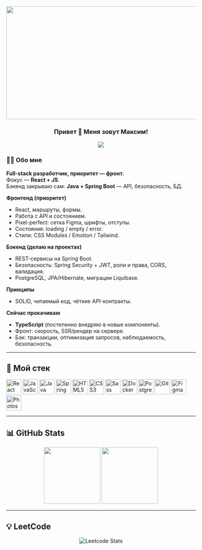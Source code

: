 <div align="center">
  <img src="https://user-images.githubusercontent.com/74038190/225813708-98b745f2-7d22-48cf-9150-083f1b00d6c9.gif" height="300" width="600" />
</div>  

### <div align="center">Привет 👋 Меня зовут Максим!</div>  

<div align="center">
  <img src="https://komarev.com/ghpvc/?username=malishkreet2&style=flat-square" />
</div>  

### 👨‍💻 Обо мне

**Full-stack разработчик, приоритет — фронт.**  
Фокус — **React + JS**.  
Бэкенд закрываю сам: **Java + Spring Boot** — API, безопасность, БД.

**Фронтенд (приоритет)**  
- React, маршруты, формы.  
- Работа с API и состоянием.  
- Pixel-perfect: сетка Figma, шрифты, отступы.  
- Состояния: loading / empty / error.  
- Стили: CSS Modules / Emotion / Tailwind.

**Бэкенд (делаю на проектах)**  
- REST-сервисы на Spring Boot.  
- Безопасность: Spring Security + JWT, роли и права, CORS, валидация.  
- PostgreSQL, JPA/Hibernate, миграции Liquibase.

**Принципы**  
- SOLID, читаемый код, чёткие API-контракты.

**Сейчас прокачиваю**  
- **TypeScript** (постепенно внедряю в новые компоненты).  
- Фронт: скорость, SSR/рендер на сервере.  
- Бэк: транзакции, оптимизация запросов, наблюдаемость, безопасность.


---

## 🚀 Мой стек

<div align="left">
  <img src="https://profilinator.rishav.dev/skills-assets/react-original-wordmark.svg" alt="React" height="40" />
  <img src="https://profilinator.rishav.dev/skills-assets/javascript-original.svg" alt="JavaScript" height="40" />
  <img src="https://profilinator.rishav.dev/skills-assets/java-original-wordmark.svg" alt="Java" height="40" />
  <img src="https://profilinator.rishav.dev/skills-assets/springio-icon.svg" alt="Spring" height="40" />
  <img src="https://profilinator.rishav.dev/skills-assets/html5-original-wordmark.svg" alt="HTML5" height="40" />
  <img src="https://profilinator.rishav.dev/skills-assets/css3-original-wordmark.svg" alt="CSS3" height="40" />
  <img src="https://profilinator.rishav.dev/skills-assets/sass-original.svg" alt="Sass" height="40" />
  <img src="https://profilinator.rishav.dev/skills-assets/docker-original-wordmark.svg" alt="Docker" height="40" />
  <img src="https://profilinator.rishav.dev/skills-assets/postgresql-original-wordmark.svg" alt="PostgreSQL" height="40" />
  <img src="https://profilinator.rishav.dev/skills-assets/git-scm-icon.svg" alt="Git" height="40" />
  <img src="https://profilinator.rishav.dev/skills-assets/figma-icon.svg" alt="Figma" height="40" />
  <img src="https://profilinator.rishav.dev/skills-assets/photoshop-plain.svg" alt="Photoshop" height="40" />

</div>

---

## 📊 GitHub Stats

<div align="center">
  <img src="https://github-readme-stats.vercel.app/api?username=malishkreet&show_icons=true&count_private=true&hide_border=true" height="150" />
  <img src="https://github-readme-stats.vercel.app/api/top-langs/?username=malishkreet&hide_border=true&layout=compact" height="150" />
</div>

---

## 💡 LeetCode

<div align="center">

<img src="https://leetcard.jacoblin.cool/MaximZaikin?theme=dark&font=Happy%20Monkey" alt="Leetcode Stats" />

</div>
